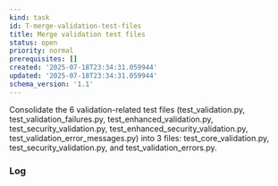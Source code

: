 ```yaml
---
kind: task
id: T-merge-validation-test-files
title: Merge validation test files
status: open
priority: normal
prerequisites: []
created: '2025-07-18T23:34:31.059944'
updated: '2025-07-18T23:34:31.059944'
schema_version: '1.1'
---
```

Consolidate the 6 validation-related test files (test_validation.py, test_validation_failures.py, test_enhanced_validation.py, test_security_validation.py, test_enhanced_security_validation.py, test_validation_error_messages.py) into 3 files: test_core_validation.py, test_security_validation.py, and test_validation_errors.py.

### Log

